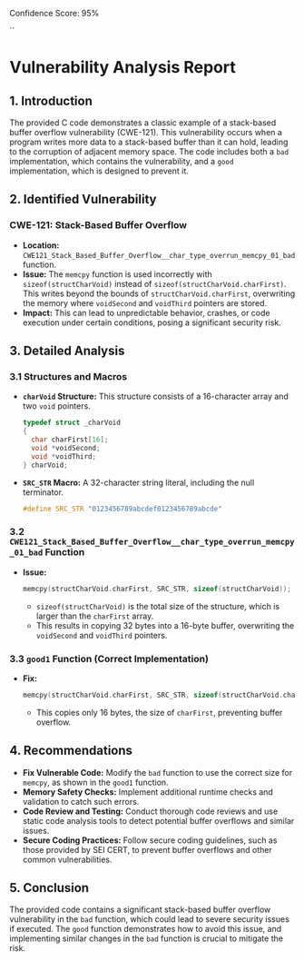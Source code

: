 Confidence Score: 95%

``

# Vulnerability Analysis Report

## 1. Introduction
The provided C code demonstrates a classic example of a stack-based buffer overflow vulnerability (CWE-121). This vulnerability occurs when a program writes more data to a stack-based buffer than it can hold, leading to the corruption of adjacent memory space. The code includes both a `bad` implementation, which contains the vulnerability, and a `good` implementation, which is designed to prevent it.

## 2. Identified Vulnerability
### CWE-121: Stack-Based Buffer Overflow
- **Location:** `CWE121_Stack_Based_Buffer_Overflow__char_type_overrun_memcpy_01_bad` function.
- **Issue:** The `memcpy` function is used incorrectly with `sizeof(structCharVoid)` instead of `sizeof(structCharVoid.charFirst)`. This writes beyond the bounds of `structCharVoid.charFirst`, overwriting the memory where `voidSecond` and `voidThird` pointers are stored.
- **Impact:** This can lead to unpredictable behavior, crashes, or code execution under certain conditions, posing a significant security risk.

## 3. Detailed Analysis

### 3.1 Structures and Macros
- **`charVoid` Structure:** This structure consists of a 16-character array and two `void` pointers.
  ```c
  typedef struct _charVoid
  {
    char charFirst[16];
    void *voidSecond;
    void *voidThird;
  } charVoid;
  ```
- **`SRC_STR` Macro:** A 32-character string literal, including the null terminator.
  ```c
  #define SRC_STR "0123456789abcdef0123456789abcde"
  ```

### 3.2 `CWE121_Stack_Based_Buffer_Overflow__char_type_overrun_memcpy_01_bad` Function
- **Issue:**
  ```c
  memcpy(structCharVoid.charFirst, SRC_STR, sizeof(structCharVoid));
  ```
  - `sizeof(structCharVoid)` is the total size of the structure, which is larger than the `charFirst` array.
  - This results in copying 32 bytes into a 16-byte buffer, overwriting the `voidSecond` and `voidThird` pointers.

### 3.3 `good1` Function (Correct Implementation)
- **Fix:**
  ```c
  memcpy(structCharVoid.charFirst, SRC_STR, sizeof(structCharVoid.charFirst));
  ```
  - This copies only 16 bytes, the size of `charFirst`, preventing buffer overflow.

## 4. Recommendations
- **Fix Vulnerable Code:** Modify the `bad` function to use the correct size for `memcpy`, as shown in the `good1` function.
- **Memory Safety Checks:** Implement additional runtime checks and validation to catch such errors.
- **Code Review and Testing:** Conduct thorough code reviews and use static code analysis tools to detect potential buffer overflows and similar issues.
- **Secure Coding Practices:** Follow secure coding guidelines, such as those provided by SEI CERT, to prevent buffer overflows and other common vulnerabilities.

## 5. Conclusion
The provided code contains a significant stack-based buffer overflow vulnerability in the `bad` function, which could lead to severe security issues if executed. The `good` function demonstrates how to avoid this issue, and implementing similar changes in the `bad` function is crucial to mitigate the risk.